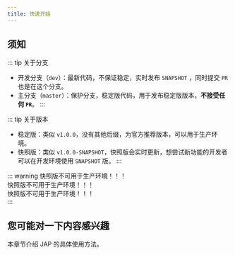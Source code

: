 ```yaml
---
title: 快速开始
---
```


## 须知

::: tip 关于分支
- 开发分支（`dev`）：最新代码，不保证稳定，实时发布 `SNAPSHOT` ，同时提交 `PR` 也是在这个分支。
- 主分支（`master`）：保护分支，稳定版代码，用于发布稳定版版本，**不接受任何 `PR`**。
:::

::: tip 关于版本
- 稳定版：类似 `v1.0.0`，没有其他后缀，为官方推荐版本，可以用于生产环境。
- 快照版：类似 `v1.0.0-SNAPSHOT`，快照版会实时更新，想尝试新功能的开发者可以在开发环境使用 `SNAPSHOT` 版。
:::

::: warning
快照版不可用于生产环境！！！    
快照版不可用于生产环境！！！    
快照版不可用于生产环境！！！    
:::

## 您可能对一下内容感兴趣
本章节介绍 JAP 的具体使用方法。

<ref-link :link='`/quickstart/notice.html`' :title="`须知`"/>
<ref-link :link='`/quickstart/explain.html`' :title="`名词解释`"/>
<ref-link :link='`/quickstart/jap-simple.html`' :title="`使用 jap-simple`"/>
<ref-link :link='`/quickstart/jap-social.html`' :title="`使用 jap-social`"/>
<ref-link :link='`/quickstart/jap-oauth2.html`' :title="`使用 jap-oauth2`"/>
<ref-link :link='`/quickstart/jap-oidc.html`' :title="`使用 jap-oidc`"/>
<ref-link :link='`/quickstart/jap-sso.html`' :title="`使用 jap-sso`"/>
<ref-link :link='`/quickstart/jap-mfa.html`' :title="`使用 jap-mfa`"/>
<ref-link :link='`/demo/front-end-and-backend.html`' :title="`前后端分离架构下使用 JAP`"/>
<ref-link :link='`/quickstart/error_code.html`' :title="`错误代码`"/>
